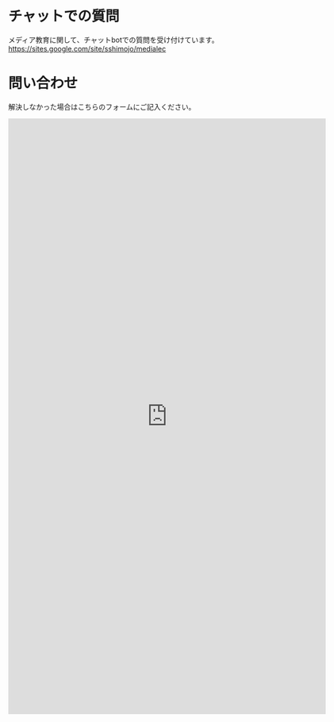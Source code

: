 # チャットでの質問
メディア教育に関して、チャットbotでの質問を受け付けています。  
<https://sites.google.com/site/sshimojo/medialec>

# 問い合わせ
解決しなかった場合はこちらのフォームにご記入ください。
<div class="iframe-wrap">
<iframe src="https://docs.google.com/forms/d/e/1FAIpQLSctd0cCy3UNsu6YIRRRsGrMv6qpdPiRB_sulIuwL14HW7yz8Q/viewform?embedded=true" width="640" height="1200" frameborder="0" marginheight="0" marginwidth="0">読み込んでいます…</iframe>
</div>
